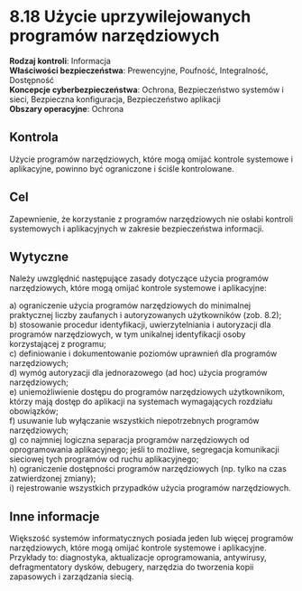 # 8.18 Użycie uprzywilejowanych programów narzędziowych

**Rodzaj kontroli**: Informacja  
**Właściwości bezpieczeństwa**: Prewencyjne, Poufność, Integralność, Dostępność  
**Koncepcje cyberbezpieczeństwa**: Ochrona, Bezpieczeństwo systemów i sieci, Bezpieczna konfiguracja, Bezpieczeństwo aplikacji  
**Obszary operacyjne**: Ochrona

## Kontrola

Użycie programów narzędziowych, które mogą omijać kontrole systemowe i aplikacyjne, powinno być ograniczone i ściśle kontrolowane.

## Cel

Zapewnienie, że korzystanie z programów narzędziowych nie osłabi kontroli systemowych i aplikacyjnych w zakresie bezpieczeństwa informacji.

## Wytyczne

Należy uwzględnić następujące zasady dotyczące użycia programów narzędziowych, które mogą omijać kontrole systemowe i aplikacyjne:

a) ograniczenie użycia programów narzędziowych do minimalnej praktycznej liczby zaufanych i autoryzowanych użytkowników (zob. 8.2);  
b) stosowanie procedur identyfikacji, uwierzytelniania i autoryzacji dla programów narzędziowych, w tym unikalnej identyfikacji osoby korzystającej z programu;  
c) definiowanie i dokumentowanie poziomów uprawnień dla programów narzędziowych;  
d) wymóg autoryzacji dla jednorazowego (ad hoc) użycia programów narzędziowych;  
e) uniemożliwienie dostępu do programów narzędziowych użytkownikom, którzy mają dostęp do aplikacji na systemach wymagających rozdziału obowiązków;  
f) usuwanie lub wyłączanie wszystkich niepotrzebnych programów narzędziowych;  
g) co najmniej logiczna separacja programów narzędziowych od oprogramowania aplikacyjnego; jeśli to możliwe, segregacja komunikacji sieciowej tych programów od ruchu aplikacyjnego;  
h) ograniczenie dostępności programów narzędziowych (np. tylko na czas zatwierdzonej zmiany);  
i) rejestrowanie wszystkich przypadków użycia programów narzędziowych.

## Inne informacje

Większość systemów informatycznych posiada jeden lub więcej programów narzędziowych, które mogą omijać kontrole systemowe i aplikacyjne. Przykłady to: diagnostyka, aktualizacje oprogramowania, antywirusy, defragmentatory dysków, debugery, narzędzia do tworzenia kopii zapasowych i zarządzania siecią.
